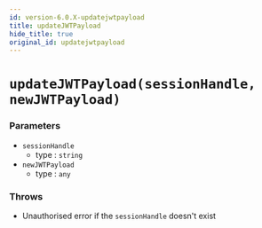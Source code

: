 ```yaml
---
id: version-6.0.X-updatejwtpayload
title: updateJWTPayload
hide_title: true
original_id: updatejwtpayload
---
```


# ``updateJWTPayload(sessionHandle, newJWTPayload)``
### Parameters
- ``sessionHandle``
  - type : ``string``
- ``newJWTPayload``
  - type : ``any``


### Throws
- Unauthorised error if the `sessionHandle` doesn't exist